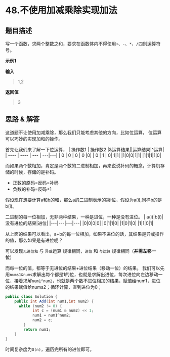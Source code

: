 # 48.不使用加减乘除实现加法

## 题目描述
写一个函数，求两个整数之和，要求在函数体内不得使用`+`、`-`、`*`、`/`四则运算符号。

**示例1**

**输入**
> 1,2

**返回值**
> 3
> 
## 思路 & 解答

这道题不让使用加减乘除，那么我们只能考虑其他的方向，比如位运算，
位运算可以巧妙的实现加和的操作。

首先让我们来了解一下位运算，
|  操作数1   | 操作数2  |&运算结果|\|运算结果|^运算|
|  ----  | ----  | --- | ---|---|
| 0  | 0 | 0 | 0 |0|
| 0  | 1 | 0| 1|1|
|1|0|0|1|1|
|1|1|1|1|0|

而如果两个数相加，肯定是两个数的二进制相加，再来说说补码的概念，计算机存储的时候，存储的是补码。
- 正数的原码=反码=补码
- 负数的补码=反码+1

假设现在想要计算a和b的和，那么a的二进制表示的第i位，假设为a(i),同样b的是b(i)。

二进制的每一位相加，无非两种结果，一种是进位，一种是没有进位。
| a(i)|b(i)| 没有进位的结果|进位|
|---|---|---|---|
|0|0|0|0|
|0|1|1|0|
|1|0|1|0|
|1|1|0|1|

从上面的结果可以看出，a+b的每一位相加，如果不进位的话，其结果是异或操作的值，那么如果是有进位呢？

可以发现`无进位和` 与 `异或`运算 规律相同，`进位` 和 `与运算` 规律相同（**并需左移一位**）

而每一位的值，都等于无进位的结果+进位结果（移动一位）的结果。
我们可以先用`nums1&nums`求解出每个都是1的位，也就是求解出进位，每次进位向左边移动一位，接着求解`num1^num2`，也就是两个数不进位相加的结果，赋值给num1，进位的结果赋值给nums2；循环计算，直到进位为0；
```java
public class Solution {
    public int Add(int num1,int num2) {
      while (num2 != 0) {
            int c = (num1 & num2) << 1;
            num1 = num1^num2;
            num2 = c;
        }
        return num1;
    }
}
```

时间复杂度为`O(n)`，遍历完所有的进位即可。